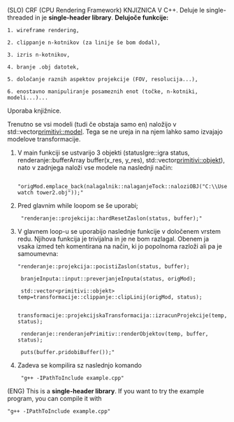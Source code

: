 (SLO)
CRF (CPU Rendering Framework) KNJIZNICA V C++. Deluje le single-threaded in je **single-header library**.
**Delujoče funkcije:**

    1. wireframe rendering,
    
    2. clippanje n-kotnikov (za linije še bom dodal),
    
    3. izris n-kotnikov,
    
    4. branje .obj datotek, 
    
    5. določanje raznih aspektov projekcije (FOV, resolucija...),
    
    6. enostavno manipuliranje posameznih enot (točke, n-kotniki, modeli...)...

Uporaba knjižnice.

Trenutno se vsi modeli (tudi če obstaja samo en) naložijo v std::vector<primitivi::model>. Tega se ne ureja in na njem lahko samo izvajajo modelove transformacije.

1. V main funkciji se ustvarijo 3 objekti (statusIgre::igra status, renderanje::bufferArray buffer(x_res, y_res), std::vector<primitivi::objekt>), nato v zadnjega naloži vse modele na naslednji način:

        "origMod.emplace_back(nalagalnik::nalaganjeTock::naloziOBJ("C:\\Users\\marti\\Desktop\\raster\\obj\\wooden watch tower2.obj"));"
   
2. Pred glavnim while loopom se še uporabi;

        "renderanje::projekcija::hardResetZaslon(status, buffer);"

3. V glavnem loop-u se uporabijo naslednje funkcije v določenem vrstem redu. Njihova funkcija je trivijalna in je ne bom razlagal. Obenem ja vsaka izmed teh komentirana na način, ki jo popolnoma razloži ali pa je samoumevna:

       "renderanje::projekcija::pocistiZaslon(status, buffer);
        
        branjeInputa::input::preverjanjeInputa(status, origMod);

        std::vector<primitivi::objekt> temp=transformacije::clippanje::clipLinij(origMod, status);
        
        transformacije::projekcijskaTransformacija::izracunProjekcije(temp, status);

        renderanje::renderanjePrimitiv::renderObjektov(temp, buffer, status);

        puts(buffer.pridobiBuffer());"

4. Zadeva se kompilira sz naslednjo komando

        "g++ -IPathToInclude example.cpp"
(ENG)
This is a **single-header library**. If you want to try the example program, you can compile it with 

    "g++ -IPathToInclude example.cpp"
